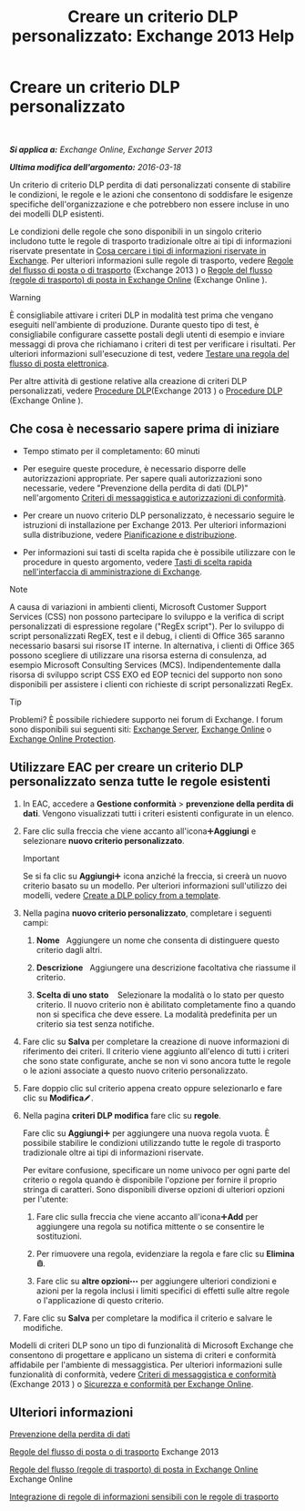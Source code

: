 ﻿---
title: 'Creare un criterio DLP personalizzato: Exchange 2013 Help'
TOCTitle: Creare un criterio DLP personalizzato
ms:assetid: b3299a39-9663-41e4-b76e-9d2f7879d486
ms:mtpsurl: https://technet.microsoft.com/it-it/library/JJ150550(v=EXCHG.150)
ms:contentKeyID: 50479863
ms.date: 05/22/2018
mtps_version: v=EXCHG.150
ms.translationtype: MT
---

# Creare un criterio DLP personalizzato

 

_**Si applica a:** Exchange Online, Exchange Server 2013_

_**Ultima modifica dell'argomento:** 2016-03-18_

Un criterio di criterio DLP perdita di dati personalizzati consente di stabilire le condizioni, le regole e le azioni che consentono di soddisfare le esigenze specifiche dell'organizzazione e che potrebbero non essere incluse in uno dei modelli DLP esistenti.

Le condizioni delle regole che sono disponibili in un singolo criterio includono tutte le regole di trasporto tradizionale oltre ai tipi di informazioni riservate presentate in [Cosa cercare i tipi di informazioni riservate in Exchange](what-the-sensitive-information-types-in-exchange-look-for-exchange-online-help.md). Per ulteriori informazioni sulle regole di trasporto, vedere [Regole del flusso di posta o di trasporto](mail-flow-rules-transport-rules-in-exchange-2013-exchange-2013-help.md) (Exchange 2013 ) o [Regole del flusso (regole di trasporto) di posta in Exchange Online](https://technet.microsoft.com/it-it/library/jj919238\(v=exchg.150\)) (Exchange Online ).


> [!WARNING]
> È consigliabile attivare i criteri DLP in modalità test prima che vengano eseguiti nell'ambiente di produzione. Durante questo tipo di test, è consigliabile configurare cassette postali degli utenti di esempio e inviare messaggi di prova che richiamano i criteri di test per verificare i risultati. Per ulteriori informazioni sull'esecuzione di test, vedere <A href="test-a-mail-flow-rule-exchange-2013-help.md">Testare una regola del flusso di posta elettronica</A>.



Per altre attività di gestione relative alla creazione di criteri DLP personalizzati, vedere [Procedure DLP](dlp-procedures-exchange-2013-help.md)(Exchange 2013 ) o [Procedure DLP](https://technet.microsoft.com/it-it/library/jj938003\(v=exchg.150\)) (Exchange Online ).

## Che cosa è necessario sapere prima di iniziare

  - Tempo stimato per il completamento: 60 minuti

  - Per eseguire queste procedure, è necessario disporre delle autorizzazioni appropriate. Per sapere quali autorizzazioni sono necessarie, vedere "Prevenzione della perdita di dati (DLP)" nell'argomento [Criteri di messaggistica e autorizzazioni di conformità](messaging-policy-and-compliance-permissions-exchange-2013-help.md).

  - Per creare un nuovo criterio DLP personalizzato, è necessario seguire le istruzioni di installazione per Exchange 2013. Per ulteriori informazioni sulla distribuzione, vedere [Pianificazione e distribuzione](planning-and-deployment-for-exchange-2013-installation-instructions.md).

  - Per informazioni sui tasti di scelta rapida che è possibile utilizzare con le procedure in questo argomento, vedere [Tasti di scelta rapida nell'interfaccia di amministrazione di Exchange](keyboard-shortcuts-in-the-exchange-admin-center-exchange-online-protection-help.md).


> [!NOTE]
> A causa di variazioni in ambienti clienti, Microsoft Customer Support Services (CSS) non possono partecipare lo sviluppo e la verifica di script personalizzati di espressione regolare ("RegEx script"). Per lo sviluppo di script personalizzati RegEX, test e il debug, i clienti di Office 365 saranno necessario basarsi sui risorse IT interne. In alternativa, i clienti di Office 365 possono scegliere di utilizzare una risorsa esterna di consulenza, ad esempio Microsoft Consulting Services (MCS). Indipendentemente dalla risorsa di sviluppo script CSS EXO ed EOP tecnici del supporto non sono disponibili per assistere i clienti con richieste di script personalizzati RegEx.




> [!TIP]
> Problemi? È possibile richiedere supporto nei forum di Exchange. I forum sono disponibili sui seguenti siti: <A href="https://go.microsoft.com/fwlink/p/?linkid=60612">Exchange Server</A>, <A href="https://go.microsoft.com/fwlink/p/?linkid=267542">Exchange Online</A> o <A href="https://go.microsoft.com/fwlink/p/?linkid=285351">Exchange Online Protection</A>.



## Utilizzare EAC per creare un criterio DLP personalizzato senza tutte le regole esistenti

1.  In EAC, accedere a **Gestione conformità** \> **prevenzione della perdita di dati**. Vengono visualizzati tutti i criteri esistenti configurate in un elenco.

2.  Fare clic sulla freccia che viene accanto all'icona![Icona Aggiungi](images/JJ218640.c1e75329-d6d7-4073-a27d-498590bbb558(EXCHG.150).gif "Icona Aggiungi")**Aggiungi** e selezionare **nuovo criterio personalizzato**.
    

    > [!IMPORTANT]
    > Se si fa clic su <STRONG>Aggiungi</STRONG><IMG title="Icona Aggiungi" alt="Icona Aggiungi" src="images/JJ218640.c1e75329-d6d7-4073-a27d-498590bbb558(EXCHG.150).gif"> icona anziché la freccia, si creerà un nuovo criterio basato su un modello. Per ulteriori informazioni sull'utilizzo dei modelli, vedere <A href="how-to-new-dlp-data-loss-prevention-policy-template.md">Create a DLP policy from a template</A>.



3.  Nella pagina **nuovo criterio personalizzato**, completare i seguenti campi:
    
    1.  **Nome**   Aggiungere un nome che consenta di distinguere questo criterio dagli altri.
    
    2.  **Descrizione**   Aggiungere una descrizione facoltativa che riassume il criterio.
    
    3.  **Scelta di uno stato**    Selezionare la modalità o lo stato per questo criterio. Il nuovo criterio non è abilitato completamente fino a quando non si specifica che deve essere. La modalità predefinita per un criterio sia test senza notifiche.

4.  Fare clic su **Salva** per completare la creazione di nuove informazioni di riferimento dei criteri. Il criterio viene aggiunto all'elenco di tutti i criteri che sono state configurate, anche se non vi sono ancora tutte le regole o le azioni associate a questo nuovo criterio personalizzato.

5.  Fare doppio clic sul criterio appena creato oppure selezionarlo e fare clic su **Modifica**![Icona Modifica](images/JJ218640.6f53ccb2-1f13-4c02-bea0-30690e6ea71d(EXCHG.150).gif "Icona Modifica").

6.  Nella pagina **criteri DLP modifica** fare clic su **regole**.
    
    Fare clic su **Aggiungi**![Icona Aggiungi](images/JJ218640.c1e75329-d6d7-4073-a27d-498590bbb558(EXCHG.150).gif "Icona Aggiungi") per aggiungere una nuova regola vuota. È possibile stabilire le condizioni utilizzando tutte le regole di trasporto tradizionale oltre ai tipi di informazioni riservate.
    
    Per evitare confusione, specificare un nome univoco per ogni parte del criterio o regola quando è disponibile l'opzione per fornire il proprio stringa di caratteri. Sono disponibili diverse opzioni di ulteriori opzioni per l'utente:
    
    1.  Fare clic sulla freccia che viene accanto all'icona![Icona Aggiungi](images/JJ218640.c1e75329-d6d7-4073-a27d-498590bbb558(EXCHG.150).gif "Icona Aggiungi")**Add** per aggiungere una regola su notifica mittente o se consentire le sostituzioni.
    
    2.  Per rimuovere una regola, evidenziare la regola e fare clic su **Elimina**![Icona Elimina](images/Dd979797.14f639f6-61e8-4418-bbfb-0db14de9d2f5(EXCHG.150).gif "Icona Elimina").
    
    3.  Fare clic su **altre opzioni**![Icona Ulteriori opzioni](images/JJ150550.5381819e-3b21-4873-8714-e9b956290b28(EXCHG.150).gif "Icona Ulteriori opzioni") per aggiungere ulteriori condizioni e azioni per la regola inclusi i limiti specifici di effetti sulle altre regole o l'applicazione di questo criterio.

7.  Fare clic su **Salva** per completare la modifica il criterio e salvare le modifiche.

Modelli di criteri DLP sono un tipo di funzionalità di Microsoft Exchange che consentono di progettare e applicano un sistema di criteri e conformità affidabile per l'ambiente di messaggistica. Per ulteriori informazioni sulle funzionalità di conformità, vedere [Criteri di messaggistica e conformità](messaging-policy-and-compliance-exchange-2013-help.md) (Exchange 2013 ) o [Sicurezza e conformità per Exchange Online](https://technet.microsoft.com/it-it/library/jj200706\(v=exchg.150\)).

## Ulteriori informazioni

[Prevenzione della perdita di dati](technical-overview-of-dlp-data-loss-prevention-in-exchange.md)

[Regole del flusso di posta o di trasporto](mail-flow-rules-transport-rules-in-exchange-2013-exchange-2013-help.md) Exchange 2013

[Regole del flusso (regole di trasporto) di posta in Exchange Online](https://technet.microsoft.com/it-it/library/jj919238\(v=exchg.150\)) Exchange Online

[Integrazione di regole di informazioni sensibili con le regole di trasporto](integrating-sensitive-information-rules-with-transport-rules-exchange-2013-help.md)

